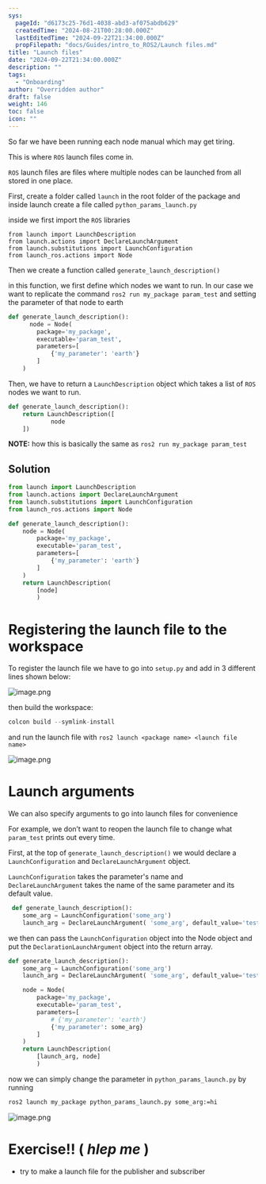 ```yaml
---
sys:
  pageId: "d6173c25-76d1-4038-abd3-af075abdb629"
  createdTime: "2024-08-21T00:28:00.000Z"
  lastEditedTime: "2024-09-22T21:34:00.000Z"
  propFilepath: "docs/Guides/intro_to_ROS2/Launch files.md"
title: "Launch files"
date: "2024-09-22T21:34:00.000Z"
description: ""
tags:
  - "Onboarding"
author: "Overridden author"
draft: false
weight: 146
toc: false
icon: ""
---
```


So far we have been running each node manual which may get tiring.

This is where `ROS` launch files come in.

`ROS` launch files are files where multiple nodes can be launched from all stored in one place.

First, create a folder called `launch` in the root folder of the package and inside launch create a file called `python_params_launch.py` 

inside we first import the `ROS` libraries

```docker
from launch import LaunchDescription
from launch.actions import DeclareLaunchArgument
from launch.substitutions import LaunchConfiguration
from launch_ros.actions import Node
```

Then we create a function called `generate_launch_description()`

in this function, we first define which nodes we want to run. In our case we want to replicate the command `ros2 run my_package param_test` and setting the parameter of that node to earth

```python
def generate_launch_description():
	  node = Node(
        package='my_package',
        executable='param_test',
        parameters=[
            {'my_parameter': 'earth'}
        ]
    )
```

 Then, we have to return a `LaunchDescription` object which takes a list of `ROS` nodes we want to run.

```python
def generate_launch_description():
    return LaunchDescription([
			node
    ])
```

**NOTE:** how this is basically the same as `ros2 run my_package param_test`

## Solution

```python
from launch import LaunchDescription
from launch.actions import DeclareLaunchArgument
from launch.substitutions import LaunchConfiguration
from launch_ros.actions import Node

def generate_launch_description():
    node = Node(
        package='my_package',
        executable='param_test',
        parameters=[
            {'my_parameter': 'earth'}
        ]
    )
    return LaunchDescription(
        [node]
        )
```

# Registering the launch file to the workspace

To register the launch file we have to go into `setup.py` and add in 3 different lines shown below:

![image.png](https://prod-files-secure.s3.us-west-2.amazonaws.com/d518164a-d88e-44d1-a4ee-3adb3bd8bce0/f50aa845-71da-468c-a148-4c842d13c8df/image.png?X-Amz-Algorithm=AWS4-HMAC-SHA256&X-Amz-Content-Sha256=UNSIGNED-PAYLOAD&X-Amz-Credential=ASIAZI2LB4667BCFNSTF%2F20250405%2Fus-west-2%2Fs3%2Faws4_request&X-Amz-Date=20250405T210159Z&X-Amz-Expires=3600&X-Amz-Security-Token=IQoJb3JpZ2luX2VjELz%2F%2F%2F%2F%2F%2F%2F%2F%2F%2FwEaCXVzLXdlc3QtMiJIMEYCIQDLSCB%2B%2Fkit5XoJpk9w3DCBfc5NBUGDUk3NdmEDPUJfYgIhAKWoN%2Ftrr7AirsWQGWnH69JQ1u3BmBfh7TQ0StIzAcZAKv8DCDUQABoMNjM3NDIzMTgzODA1IgyI8IWoPQvrR1wEzVQq3AM7dt3GXLSvU%2B%2F0hAEWbSmQQx7a39eap%2BcSWOHoYmNNEFBtVccJAEjjZCgga1Q1iumK%2FuZBopIFiY1tvQ%2Ff0JMHoFbusf%2Fy3seiv7R8324r%2BvsgLZMKrnadMfj9%2FldcyG0416p94VnQRlDOFHahqhI3KtxVpbwTAzhztpq8vgmyAB7Ey2GZpZzBzfCtZ0XtPRIQW2xSPYDGJbhx7NjNVDncnEpFD5bpaJW41XjHBwaLeHg7Ozas4b1Ox7%2F6qjDoOgfY76BZ9pAgFtJBCKgLoXRrih6qj49%2B%2FR2%2BqV%2BLbK%2FnEXcHCDeBpnXS6FpfBEcxUXHAtLOEqmjqnv0tWAZTpd%2BpOo4%2FS50jEuyDqD9%2FGgnIKRNEKqfxEc9y2fOPLBKgxObMHMQae3x9OUUquNq9yFoP9pIAqiIeZUwK93QdfpjYWvy1mRT%2BMOzPf%2FdsxiTslTyRjA%2Bc9hNzGck2ivxP%2BSt3KZVnNhInTz%2BRkT%2F%2F8CKkNA8EBcD6N6OmZ4DUmij9wForMqYx01jl79XbumbIcDx7lrOGcKJTcmGplIUYuwDnZEJJwRQAByBhhksYFMwzb%2Ba81iFt4FswgDwazhYeu%2B%2BQACxUUyC3BjidIhhfZDH%2FM%2Fu2NRv3z%2FN6YX7oUjC2ksa%2FBjqkAVRGAq2LmlprwHPJ7EoqcHnGZMityUckyEHUY62ZxvmMzsWQ0lEgML4wE2J5Hk%2Fkod1X0%2BAudZaTVnEOlgYJRU%2F0D2UA45MkeDJs4hJ%2F6DWAl5%2BiHC7qGhUJOkicFZq1sNU27xkXheiZFYRsn57OBgw2cATIYxzgEm85pqUIe9enkpNtScfr5wnOPJCwjPsyzyPTu%2BSf9z5PY6mlr6Y%2BQolWG3am&X-Amz-Signature=bd877dddf223275a1b586a37fda5db6f6fe125f63f37ddb8c883e7d127d04a26&X-Amz-SignedHeaders=host&x-id=GetObject)

then build the workspace:

```python
colcon build --symlink-install
```

and run the launch file with `ros2 launch <package name> <launch file name>`

![image.png](https://prod-files-secure.s3.us-west-2.amazonaws.com/d518164a-d88e-44d1-a4ee-3adb3bd8bce0/9ca5992d-b0af-43b9-a7b6-f5d141ad4cc0/image.png?X-Amz-Algorithm=AWS4-HMAC-SHA256&X-Amz-Content-Sha256=UNSIGNED-PAYLOAD&X-Amz-Credential=ASIAZI2LB4667BCFNSTF%2F20250405%2Fus-west-2%2Fs3%2Faws4_request&X-Amz-Date=20250405T210159Z&X-Amz-Expires=3600&X-Amz-Security-Token=IQoJb3JpZ2luX2VjELz%2F%2F%2F%2F%2F%2F%2F%2F%2F%2FwEaCXVzLXdlc3QtMiJIMEYCIQDLSCB%2B%2Fkit5XoJpk9w3DCBfc5NBUGDUk3NdmEDPUJfYgIhAKWoN%2Ftrr7AirsWQGWnH69JQ1u3BmBfh7TQ0StIzAcZAKv8DCDUQABoMNjM3NDIzMTgzODA1IgyI8IWoPQvrR1wEzVQq3AM7dt3GXLSvU%2B%2F0hAEWbSmQQx7a39eap%2BcSWOHoYmNNEFBtVccJAEjjZCgga1Q1iumK%2FuZBopIFiY1tvQ%2Ff0JMHoFbusf%2Fy3seiv7R8324r%2BvsgLZMKrnadMfj9%2FldcyG0416p94VnQRlDOFHahqhI3KtxVpbwTAzhztpq8vgmyAB7Ey2GZpZzBzfCtZ0XtPRIQW2xSPYDGJbhx7NjNVDncnEpFD5bpaJW41XjHBwaLeHg7Ozas4b1Ox7%2F6qjDoOgfY76BZ9pAgFtJBCKgLoXRrih6qj49%2B%2FR2%2BqV%2BLbK%2FnEXcHCDeBpnXS6FpfBEcxUXHAtLOEqmjqnv0tWAZTpd%2BpOo4%2FS50jEuyDqD9%2FGgnIKRNEKqfxEc9y2fOPLBKgxObMHMQae3x9OUUquNq9yFoP9pIAqiIeZUwK93QdfpjYWvy1mRT%2BMOzPf%2FdsxiTslTyRjA%2Bc9hNzGck2ivxP%2BSt3KZVnNhInTz%2BRkT%2F%2F8CKkNA8EBcD6N6OmZ4DUmij9wForMqYx01jl79XbumbIcDx7lrOGcKJTcmGplIUYuwDnZEJJwRQAByBhhksYFMwzb%2Ba81iFt4FswgDwazhYeu%2B%2BQACxUUyC3BjidIhhfZDH%2FM%2Fu2NRv3z%2FN6YX7oUjC2ksa%2FBjqkAVRGAq2LmlprwHPJ7EoqcHnGZMityUckyEHUY62ZxvmMzsWQ0lEgML4wE2J5Hk%2Fkod1X0%2BAudZaTVnEOlgYJRU%2F0D2UA45MkeDJs4hJ%2F6DWAl5%2BiHC7qGhUJOkicFZq1sNU27xkXheiZFYRsn57OBgw2cATIYxzgEm85pqUIe9enkpNtScfr5wnOPJCwjPsyzyPTu%2BSf9z5PY6mlr6Y%2BQolWG3am&X-Amz-Signature=7748ec20ab52c1ca00905ea9dad482d358ae619898980766a08cf86e31c326f8&X-Amz-SignedHeaders=host&x-id=GetObject)

# Launch arguments

We can also specify arguments to go into launch files for convenience

For example, we don’t want to reopen the launch file to change what `param_test` prints out every time.

First, at the top of `generate_launch_description()` we would declare a `LaunchConfiguration` and `DeclareLaunchArgument` object. 

`LaunchConfiguration` takes the parameter's name and `DeclareLaunchArgument` takes the name of the same parameter and its default value.

```python
 def generate_launch_description():
    some_arg = LaunchConfiguration('some_arg')
    launch_arg = DeclareLaunchArgument( 'some_arg', default_value='test') 
```

we then can pass the `LaunchConfiguration` object into the Node object and put the `DeclarationLaunchArgument` object into the return array.

```python
def generate_launch_description():
    some_arg = LaunchConfiguration('some_arg')
    launch_arg = DeclareLaunchArgument( 'some_arg', default_value='test')

    node = Node(
        package='my_package',
        executable='param_test',
        parameters=[
            # {'my_parameter': 'earth'}
            {'my_parameter': some_arg}
        ]
    )
    return LaunchDescription(
        [launch_arg, node]
        )
```

now we can simply change the parameter in `python_params_launch.py` by running 

```bash
ros2 launch my_package python_params_launch.py some_arg:=hi
```

![image.png](https://prod-files-secure.s3.us-west-2.amazonaws.com/d518164a-d88e-44d1-a4ee-3adb3bd8bce0/ae87690b-dcdf-4588-b5aa-960c40cc8416/image.png?X-Amz-Algorithm=AWS4-HMAC-SHA256&X-Amz-Content-Sha256=UNSIGNED-PAYLOAD&X-Amz-Credential=ASIAZI2LB4667BCFNSTF%2F20250405%2Fus-west-2%2Fs3%2Faws4_request&X-Amz-Date=20250405T210159Z&X-Amz-Expires=3600&X-Amz-Security-Token=IQoJb3JpZ2luX2VjELz%2F%2F%2F%2F%2F%2F%2F%2F%2F%2FwEaCXVzLXdlc3QtMiJIMEYCIQDLSCB%2B%2Fkit5XoJpk9w3DCBfc5NBUGDUk3NdmEDPUJfYgIhAKWoN%2Ftrr7AirsWQGWnH69JQ1u3BmBfh7TQ0StIzAcZAKv8DCDUQABoMNjM3NDIzMTgzODA1IgyI8IWoPQvrR1wEzVQq3AM7dt3GXLSvU%2B%2F0hAEWbSmQQx7a39eap%2BcSWOHoYmNNEFBtVccJAEjjZCgga1Q1iumK%2FuZBopIFiY1tvQ%2Ff0JMHoFbusf%2Fy3seiv7R8324r%2BvsgLZMKrnadMfj9%2FldcyG0416p94VnQRlDOFHahqhI3KtxVpbwTAzhztpq8vgmyAB7Ey2GZpZzBzfCtZ0XtPRIQW2xSPYDGJbhx7NjNVDncnEpFD5bpaJW41XjHBwaLeHg7Ozas4b1Ox7%2F6qjDoOgfY76BZ9pAgFtJBCKgLoXRrih6qj49%2B%2FR2%2BqV%2BLbK%2FnEXcHCDeBpnXS6FpfBEcxUXHAtLOEqmjqnv0tWAZTpd%2BpOo4%2FS50jEuyDqD9%2FGgnIKRNEKqfxEc9y2fOPLBKgxObMHMQae3x9OUUquNq9yFoP9pIAqiIeZUwK93QdfpjYWvy1mRT%2BMOzPf%2FdsxiTslTyRjA%2Bc9hNzGck2ivxP%2BSt3KZVnNhInTz%2BRkT%2F%2F8CKkNA8EBcD6N6OmZ4DUmij9wForMqYx01jl79XbumbIcDx7lrOGcKJTcmGplIUYuwDnZEJJwRQAByBhhksYFMwzb%2Ba81iFt4FswgDwazhYeu%2B%2BQACxUUyC3BjidIhhfZDH%2FM%2Fu2NRv3z%2FN6YX7oUjC2ksa%2FBjqkAVRGAq2LmlprwHPJ7EoqcHnGZMityUckyEHUY62ZxvmMzsWQ0lEgML4wE2J5Hk%2Fkod1X0%2BAudZaTVnEOlgYJRU%2F0D2UA45MkeDJs4hJ%2F6DWAl5%2BiHC7qGhUJOkicFZq1sNU27xkXheiZFYRsn57OBgw2cATIYxzgEm85pqUIe9enkpNtScfr5wnOPJCwjPsyzyPTu%2BSf9z5PY6mlr6Y%2BQolWG3am&X-Amz-Signature=01fef075f5b3f9c6d30d4e2cdaeed0dbd7801bcef6474048efa385608c245c57&X-Amz-SignedHeaders=host&x-id=GetObject)

# Exercise!! ( _hlep me_ )

- try to make a launch file for the publisher and subscriber
